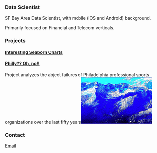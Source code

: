 ### Data Scientist

SF Bay Area Data Scientist, with mobile (iOS and Android) background.

Primarily focused on Financial and Telecom verticals.

### Projects

#### [Interesting Seaborn Charts](https://colab.research.google.com/drive/1wr1drwdu_s7UCa_qG6OqQdQtXm4RTanZ)

#### [Philly?? Oh, no!!](project1)

Project analyzes the abject failures of Philadelphia professional sports organizations over the last fifty years
​<img src="15.png" height="150">
### Contact
[Email](mailto:tahoesw@gmail.com)
